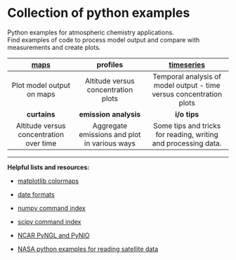 # Collection of python examples
<!--
.. title: Python examples for atmospheric chemistry
.. date: 2020-03-26
.. tags: atmospheric chemistry python examples gallery
.. description: Based off the Unidata one-stop shop for Python in atmospheric science and meteorology
.. author: rrb
-->

Python examples for atmospheric chemistry applications.<br>
Find examples of code to process model output and compare with measurements and create plots.

|[**maps**](map_plotting.md) | **profiles** | [**timeseries**](timeseries_plotting.md)|
|:-------------:|:-------------:|:-------------:|
|Plot model output on maps| Altitude versus concentration plots | Temporal analysis of model output - time versus concentration plots |
|**curtains**| **emission analysis** | **i/o tips**  |
| Altitude versus concentration over time | Aggregate emissions and plot in various ways | Some tips and tricks for reading, writing and processing data. |

------------------------------
**Helpful lists and resources:**

* [matplotlib colormaps](https://matplotlib.org/3.1.1/gallery/color/colormap_reference.html)

* [date formats](https://strftime.org/)

* [numpy command index](https://numpy.org/doc/stable/genindex.html)

* [scipy command index](https://docs.scipy.org/doc/scipy/reference/genindex.html)

* [NCAR PyNGL and PyNIO](https://www.pyngl.ucar.edu/)

* [NASA python examples for reading satellite data](https://hdfeos.org/zoo/index_openLaRC_Examples.php)


